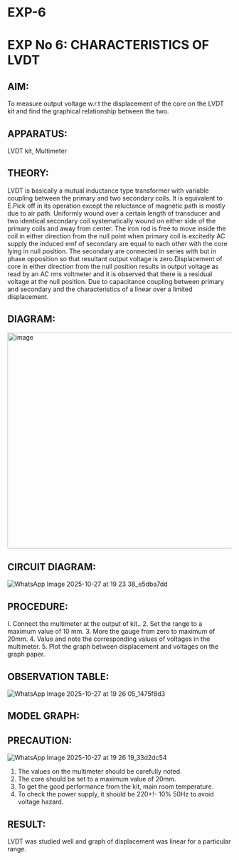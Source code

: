 # EXP-6
# EXP No 6: CHARACTERISTICS OF LVDT
## AIM:
To measure output voltage w.r.t the displacement of the core on the LVDT kit and
find the graphical relationship between the two.

## APPARATUS: 
LVDT kit, Multimeter

## THEORY: 
LVDT is basically a mutual inductance type transformer with variable coupling between the primary and two secondary coils. It is equivalent to E.Pick off in its operation except the reluctance of magnetic path is mostly due to air path. Uniformly wound over a certain length of transducer and two identical secondary coil systematically wound on either side of the primary coils and away from center. The iron rod is free to move inside the coil in either direction from the null point when primary coil is excitedly AC supply the induced emf of secondary are equal to each other with the core lying in null position. The secondary are connected in series with but in phase opposition so that resultant output voltage is zero.Displacement of core in either direction from the null position results in output voltage as read by an AC rms voltmeter and it is observed that there is a residual voltage at the null position. Due to capacitance coupling between primary and secondary and the characteristics of a linear over a limited  displacement.

## DIAGRAM:
<img width="560" height="484" alt="image" src="https://github.com/user-attachments/assets/47fcfedb-7648-4301-83d8-2dd674167b21" />

## CIRCUIT DIAGRAM:
![WhatsApp Image 2025-10-27 at 19 23 38_e5dba7dd](https://github.com/user-attachments/assets/40fef65a-1805-4c05-814d-aba2f6555121)

## PROCEDURE: 
I. Connect the multimeter at the output of kit..
2. Set the range to a maximum value of 10 mm.
3. More the gauge from zero to maximum of 20mm.
4. Value and note the corresponding values of voltages in the multimeter.
5. Plot the graph between displacement and voltages on the graph paper.


## OBSERVATION TABLE:
![WhatsApp Image 2025-10-27 at 19 26 05_1475f8d3](https://github.com/user-attachments/assets/46ee0fd4-15d2-49f1-a09e-762504c581b5)

## MODEL GRAPH:

## PRECAUTION: 
![WhatsApp Image 2025-10-27 at 19 26 19_33d2dc54](https://github.com/user-attachments/assets/864d68b1-9712-4d87-9ad6-e1e10a893e0f)

1. The values on the multimeter should be carefully noted.
2. The core should be set to a maximum value of 20mm.
3. To get the good performance from the kit, main room temperature.
4. To check the power supply, it should be 220+!- 10% 50Hz to avoid voltage hazard.

## RESULT: 
LVDT was studied well and graph of displacement was linear for a particular range.

